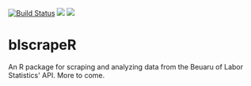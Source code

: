 <!-- README.md is generated from README.Rmd. Please edit that file -->
[![Build Status](https://travis-ci.org/keberwein/blscrapeR.png?branch=master)](https://travis-ci.org/keberwein/blscrapeR) ![](http://www.r-pkg.org/badges/version/blscrapeR)  ![](http://cranlogs.r-pkg.org/badges/blscrapeR)

blscrapeR
=========

An R package for scraping and analyzing data from the Beuaru of Labor Statistics' API. More to come.
